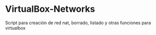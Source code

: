 # VirtualBox-Networks
Script para creación de red nat, borrado, listado y otras funciones para virtualbox 
